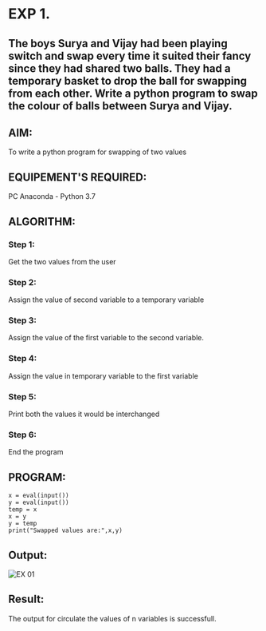 # EXP 1. 
## The boys Surya and Vijay had been playing switch and swap every time it suited their fancy since they had shared two balls. They had a temporary basket to drop the ball for swapping from each other. Write a python program to swap the colour of balls between Surya and Vijay.

## AIM:
To write a python program for swapping of two values
## EQUIPEMENT'S REQUIRED: 
PC
Anaconda - Python 3.7
## ALGORITHM: 
### Step 1:
Get the two values from the user
### Step 2: 
Assign the value of second variable to a temporary variable 
### Step 3: 
Assign the value of the first variable to the second variable.
### Step 4:  
Assign the value in temporary variable to the first variable
### Step 5: 
Print both the values it would be interchanged
### Step 6: 
End the program
## PROGRAM:

```
x = eval(input())
y = eval(input())
temp = x
x = y
y = temp
print("Swapped values are:",x,y)
```
## Output:
![EX 01](https://github.com/Hemanath08/19AI301-PYTHON-PROGRAMMING/assets/151807176/7bc8ab67-53ef-4e21-9798-d9be5f531be8)

## Result:
The output for circulate the values of n variables is successfull.
